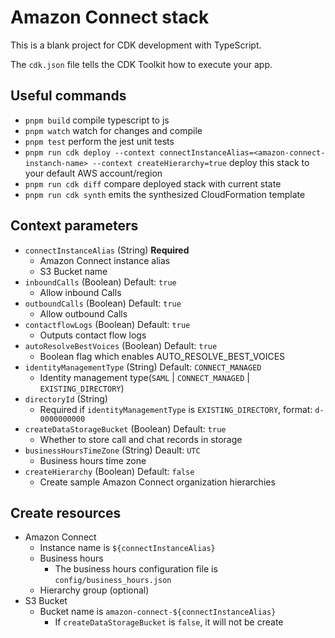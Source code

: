 # Amazon Connect stack

This is a blank project for CDK development with TypeScript.

The `cdk.json` file tells the CDK Toolkit how to execute your app.

## Useful commands

* `pnpm build`   compile typescript to js
* `pnpm watch`   watch for changes and compile
* `pnpm test`    perform the jest unit tests
* `pnpm run cdk deploy --context connectInstanceAlias=<amazon-connect-instanch-name> --context createHierarchy=true`  deploy this stack to your default AWS account/region
* `pnpm run cdk diff`    compare deployed stack with current state
* `pnpm run cdk synth`   emits the synthesized CloudFormation template

## Context parameters

- `connectInstanceAlias` (String) **Required**
  - Amazon Connect instance alias
  - S3 Bucket name
- `inboundCalls` (Boolean) Default: `true`
  - Allow inbound Calls
- `outboundCalls` (Boolean) Default: `true`
  - Allow outbound Calls
- `contactflowLogs` (Boolean) Default: `true`
  - Outputs contact flow logs
- `autoResolveBestVoices` (Boolean) Default: `true`
  - Boolean flag which enables AUTO_RESOLVE_BEST_VOICES
- `identityManagementType` (String) Default: `CONNECT_MANAGED`
  - Identity management type(`SAML` | `CONNECT_MANAGED` | `EXISTING_DIRECTORY`)
- `directoryId` (String)
  - Required if `identityManagementType` is `EXISTING_DIRECTORY`, format: `d-0000000000`
- `createDataStorageBucket` (Boolean) Default: `true`
  - Whether to store call and chat records in storage
- `businessHoursTimeZone` (String) Deault: `UTC`
  - Business hours time zone
- `createHierarchy` (Boolean) Default: `false`
  - Create sample Amazon Connect organization hierarchies

## Create resources

- Amazon Connect
  - Instance name is `${connectInstanceAlias}`
  - Business hours
    - The business hours configuration file is `config/business_hours.json`
  - Hierarchy group (optional)
- S3 Bucket
  - Bucket name is `amazon-connect-${connectInstanceAlias}`
    - If `createDataStorageBucket` is `false`, it will not be create
